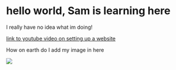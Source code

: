 <html>

<h1>hello world, Sam is learning here</h1>
  <p>I really have no idea what im doing!</p>
    <a href="https://www.youtube.com/watch?v=NQP89ish9t8">link to youtube video on setting up a website</a>
    
  <p>How on earth do I add my image in here</p>
  
  <img src="C:/Users/samue/Downloads/20220401_230624.jpg">
  
